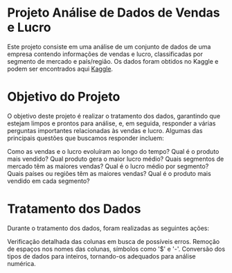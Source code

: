 # Projeto Análise de Dados de Vendas e Lucro

Este projeto consiste em uma análise de um conjunto de dados de uma empresa contendo informações de vendas e lucro, classificadas por segmento de mercado e país/região. Os dados foram obtidos no Kaggle e podem ser encontrados aqui [Kaggle](https://www.kaggle.com/datasets/atharvaarya25/financials/code).

# Objetivo do Projeto

O objetivo deste projeto é realizar o tratamento dos dados, garantindo que estejam limpos e prontos para análise, e, em seguida, responder a várias perguntas importantes relacionadas às vendas e lucro. Algumas das principais questões que buscamos responder incluem:

Como as vendas e o lucro evoluíram ao longo do tempo?
Qual é o produto mais vendido?
Qual produto gera o maior lucro médio?
Quais segmentos de mercado têm as maiores vendas?
Qual é o lucro médio por segmento?
Quais países ou regiões têm as maiores vendas?
Qual é o produto mais vendido em cada segmento?

# Tratamento dos Dados
Durante o tratamento dos dados, foram realizadas as seguintes ações:

Verificação detalhada das colunas em busca de possíveis erros.
Remoção de espaços nos nomes das colunas, símbolos como '$' e '-'.
Conversão dos tipos de dados para inteiros, tornando-os adequados para análise numérica.


